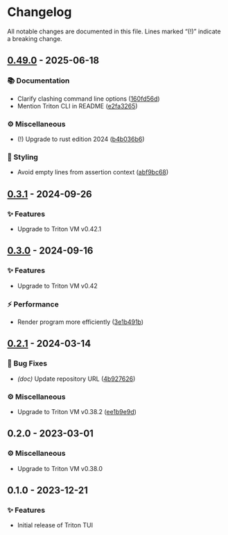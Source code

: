 # Changelog

All notable changes are documented in this file.
Lines marked “(!)” indicate a breaking change.

## [0.49.0](https://github.com/TritonVM/triton-tui/compare/v0.4.0..v0.49.0) - 2025-06-18

### 📚 Documentation

- Clarify clashing command line options ([160fd56d](https://github.com/TritonVM/triton-tui/commit/160fd56d))
- Mention Triton CLI in README ([e2fa3265](https://github.com/TritonVM/triton-tui/commit/e2fa3265))

### ⚙️ Miscellaneous

- (!) Upgrade to rust edition 2024 ([b4b036b6](https://github.com/TritonVM/triton-tui/commit/b4b036b6))

### 🎨 Styling

- Avoid empty lines from assertion context ([abf9bc68](https://github.com/TritonVM/triton-tui/commit/abf9bc68))

## [0.3.1](https://github.com/TritonVM/triton-tui/compare/v0.3.0..v0.3.1) - 2024-09-26

### ✨ Features

- Upgrade to Triton VM v0.42.1

## [0.3.0](https://github.com/TritonVM/triton-tui/compare/v0.2.1..v0.3.0) - 2024-09-16

### ✨ Features

- Upgrade to Triton VM v0.42

### ⚡️ Performance

- Render program more efficiently ([3e1b491b](https://github.com/TritonVM/triton-tui/commit/3e1b491b))

## [0.2.1](https://github.com/TritonVM/triton-tui/compare/v0.2.0..v0.2.1) - 2024-03-14

### 🐛 Bug Fixes

- *(doc)* Update repository URL ([4b927626](https://github.com/TritonVM/triton-tui/commit/4b927626))

### ⚙️ Miscellaneous

- Upgrade to Triton VM v0.38.2 ([ee1b9e9d](https://github.com/TritonVM/triton-tui/commit/ee1b9e9d))

## 0.2.0 - 2023-03-01

### ⚙️ Miscellaneous

- Upgrade to Triton VM v0.38.0

## 0.1.0 - 2023-12-21

### ✨ Features

- Initial release of Triton TUI
